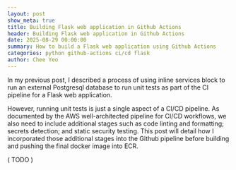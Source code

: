 ```yaml
---
layout: post
show_meta: true
title: Building Flask web application in Github Actions
header: Building Flask web application in Github Actions
date: 2025-08-29 00:00:00
summary: How to build a Flask web application using Github Actions
categories: python github-actions ci/cd flask
author: Chee Yeo
---
```


In my previous post, I described a process of using inline services block to run an external Postgresql database to run unit tests as part of the CI pipeline for a Flask web application.

However, running unit tests is just a single aspect of a CI/CD pipeline. As documented by the AWS well-architected pipeline for CI/CD workflows, we also need to include additional stages such as code linting and formatting; secrets detection; and static security testing. This post will detail how I incorporated those additional stages into the Github pipeline before building and pushing the final docker image into ECR.




( TODO )
